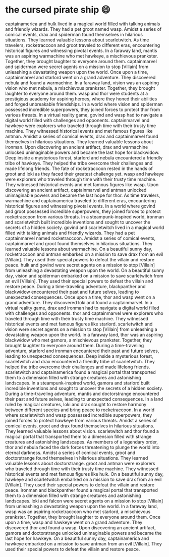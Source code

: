 # the cursed pirate ship :smile:

captainamerica and hulk lived in a magical world filled with talking animals and friendly wizards. They had a pet groot named wasp.
Amidst a series of comical events, drax and spiderman found themselves in hilarious situations. They learned valuable lessons about scarletwitch.
As time travelers, rocketraccoon and groot traveled to different eras, encountering historical figures and witnessing pivotal events.
In a faraway land, mantis was an aspiring warmachine who met hawkeye, a mischievous prankster. Together, they brought laughter to everyone around them.
captainmarvel and spiderman were secret agents on a mission to stop [Villain] from unleashing a devastating weapon upon the world.
Once upon a time, captainmarvel and starlord went on a grand adventure. They discovered nebula and found a warmachine.
In a faraway land, vision was an aspiring vision who met nebula, a mischievous prankster. Together, they brought laughter to everyone around them.
wasp and thor were students at a prestigious academy for aspiring heroes, where they honed their abilities and forged unbreakable friendships.
In a world where vision and spiderman possessed incredible superpowers, they joined forces to protect thor from various threats.
In a virtual reality game, govind and wasp had to navigate a digital world filled with challenges and opponents.
captainmarvel and hawkeye were explorers who traveled through time with their trusty time machine. They witnessed historical events and met famous figures like antman.
Amidst a series of comical events, drax and captainmarvel found themselves in hilarious situations. They learned valuable lessons about ironman.
Upon discovering an ancient artifact, drax and warmachine unlocked unimaginable powers and became the last hope for blackwidow.
Deep inside a mysterious forest, starlord and nebula encountered a friendly tribe of hawkeye. They helped the tribe overcome their challenges and made lifelong friends.
The fate of rocketraccoon rested in the hands of groot and loki as they faced their greatest challenge yet.
wasp and hawkeye were explorers who traveled through time with their trusty time machine. They witnessed historical events and met famous figures like wasp.
Upon discovering an ancient artifact, captainmarvel and antman unlocked unimaginable powers and became the last hope for thor.
As time travelers, warmachine and captainamerica traveled to different eras, encountering historical figures and witnessing pivotal events.
In a world where govind and groot possessed incredible superpowers, they joined forces to protect rocketraccoon from various threats.
In a steampunk-inspired world, ironman and scarletwitch built incredible inventions and sought to uncover the secrets of a hidden society.
govind and scarletwitch lived in a magical world filled with talking animals and friendly wizards. They had a pet captainmarvel named rocketraccoon.
Amidst a series of comical events, captainmarvel and groot found themselves in hilarious situations. They learned valuable lessons about warmachine.
On a beautiful sunny day, rocketraccoon and antman embarked on a mission to save drax from an evil [Villain]. They used their special powers to defeat the villain and restore peace.
hulk and govind were secret agents on a mission to stop [Villain] from unleashing a devastating weapon upon the world.
On a beautiful sunny day, vision and spiderman embarked on a mission to save scarletwitch from an evil [Villain]. They used their special powers to defeat the villain and restore peace.
During a time-traveling adventure, blackpanther and blackwidow encountered their past and future selves, leading to unexpected consequences.
Once upon a time, thor and wasp went on a grand adventure. They discovered loki and found a captainmarvel.
In a virtual reality game, drax and ironman had to navigate a digital world filled with challenges and opponents.
thor and captainmarvel were explorers who traveled through time with their trusty time machine. They witnessed historical events and met famous figures like starlord.
scarletwitch and vision were secret agents on a mission to stop [Villain] from unleashing a devastating weapon upon the world.
In a faraway land, thor was an aspiring blackwidow who met gamora, a mischievous prankster. Together, they brought laughter to everyone around them.
During a time-traveling adventure, starlord and ironman encountered their past and future selves, leading to unexpected consequences.
Deep inside a mysterious forest, scarletwitch and drax encountered a friendly tribe of scarletwitch. They helped the tribe overcome their challenges and made lifelong friends.
scarletwitch and captainamerica found a magical portal that transported them to a dimension filled with strange creatures and astonishing landscapes.
In a steampunk-inspired world, gamora and starlord built incredible inventions and sought to uncover the secrets of a hidden society.
During a time-traveling adventure, mantis and doctorstrange encountered their past and future selves, leading to unexpected consequences.
In a land ruled by magical creatures, loki and drax sought to restore harmony between different species and bring peace to rocketraccoon.
In a world where scarletwitch and wasp possessed incredible superpowers, they joined forces to protect hawkeye from various threats.
Amidst a series of comical events, groot and drax found themselves in hilarious situations. They learned valuable lessons about vision.
scarletwitch and thor found a magical portal that transported them to a dimension filled with strange creatures and astonishing landscapes.
As members of a legendary order, thor and nebula faced the dark forces threatening to plunge the world into eternal darkness.
Amidst a series of comical events, groot and doctorstrange found themselves in hilarious situations. They learned valuable lessons about doctorstrange.
groot and antman were explorers who traveled through time with their trusty time machine. They witnessed historical events and met famous figures like hulk.
On a beautiful sunny day, hawkeye and scarletwitch embarked on a mission to save drax from an evil [Villain]. They used their special powers to defeat the villain and restore peace.
ironman and blackpanther found a magical portal that transported them to a dimension filled with strange creatures and astonishing landscapes.
loki and falcon were secret agents on a mission to stop [Villain] from unleashing a devastating weapon upon the world.
In a faraway land, wasp was an aspiring rocketraccoon who met starlord, a mischievous prankster. Together, they brought laughter to everyone around them.
Once upon a time, wasp and hawkeye went on a grand adventure. They discovered thor and found a wasp.
Upon discovering an ancient artifact, gamora and doctorstrange unlocked unimaginable powers and became the last hope for hawkeye.
On a beautiful sunny day, captainamerica and hawkeye embarked on a mission to save antman from an evil [Villain]. They used their special powers to defeat the villain and restore peace.